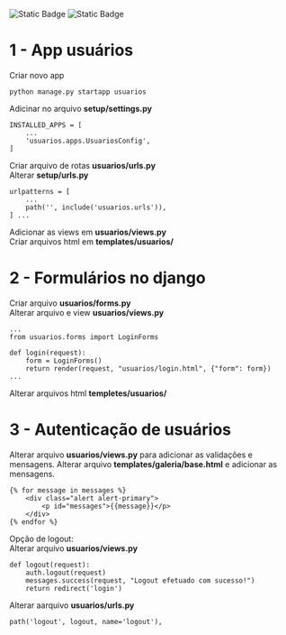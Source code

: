 ![Static Badge](https://img.shields.io/badge/Alura-%230b182c)
![Static Badge](https://img.shields.io/badge/Django-4.2.13-%23092E20?logoColor=ffffff)

# 1 - App usuários

Criar novo app

```
python manage.py startapp usuarios
```

Adicinar no arquivo **setup/settings.py**

```
INSTALLED_APPS = [
    ...
    'usuarios.apps.UsuariosConfig',
]

```

Criar arquivo de rotas **usuarios/urls.py**  
Alterar **setup/urls.py**

```
urlpatterns = [
    ...
    path('', include('usuarios.urls')),
] ...
```
Adicionar as views em **usuarios/views.py**  
Criar arquivos html em **templates/usuarios/**

# 2 - Formulários no django

Criar arquivo **usuarios/forms.py**  
Alterar arquivo e view **usuarios/views.py**

```
...
from usuarios.forms import LoginForms

def login(request):
    form = LoginForms()
    return render(request, "usuarios/login.html", {"form": form})
...
```

Alterar arquivos html **templetes/usuarios/**

# 3 - Autenticação de usuários

Alterar arquivo **usuarios/views.py** para adicionar as validações e mensagens.
Alterar arquivo **templates/galeria/base.html** e adicionar as mensagens.

```
{% for message in messages %}
    <div class="alert alert-primary">
        <p id="messages">{{message}}</p>
    </div>
{% endfor %}
```

Opção de logout:  
Alterar arquivo **usuarios/views.py**

```
def logout(request):
    auth.logout(request)
    messages.success(request, "Logout efetuado com sucesso!")
    return redirect('login')
```

Alterar aarquivo **usuarios/urls.py**

```
path('logout', logout, name='logout'),
```

